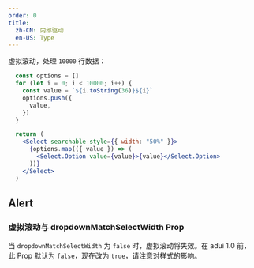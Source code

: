 ```yaml
---
order: 0
title:
  zh-CN: 内部驱动
  en-US: Type
---
```


虚拟滚动，处理 `10000` 行数据：

```jsx
  const options = []
  for (let i = 0; i < 10000; i++) {
    const value = `${i.toString(36)}${i}`
    options.push({
      value,
    })
  }

  return (
    <Select searchable style={{ width: "50%" }}>
      {options.map(({ value }) => (
        <Select.Option value={value}>{value}</Select.Option>
      ))}
    </Select>
  )
```

## Alert

### 虚拟滚动与 dropdownMatchSelectWidth Prop

当 `dropdownMatchSelectWidth` 为 `false` 时，虚拟滚动将失效。在 adui 1.0 前，此 Prop 默认为 `false`，现在改为 `true`，请注意对样式的影响。
